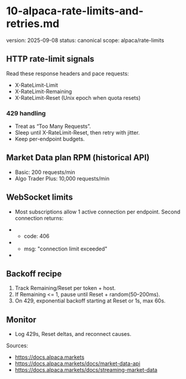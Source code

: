 # 10-alpaca-rate-limits-and-retries.md
version: 2025-09-08
status: canonical
scope: alpaca/rate-limits

## HTTP rate-limit signals
Read these response headers and pace requests:
- X-RateLimit-Limit
- X-RateLimit-Remaining
- X-RateLimit-Reset  (Unix epoch when quota resets)

### 429 handling
- Treat as “Too Many Requests”.
- Sleep until X-RateLimit-Reset, then retry with jitter.
- Keep per-endpoint budgets.

## Market Data plan RPM (historical API)
- Basic: 200 requests/min
- Algo Trader Plus: 10,000 requests/min

## WebSocket limits
- Most subscriptions allow 1 active connection per endpoint. Second connection returns:

* * code: 406
* * msg: "connection limit exceeded"
*

## Backoff recipe
1) Track Remaining/Reset per token + host.
2) If Remaining <= 1, pause until Reset + random(50–200ms).
3) On 429, exponential backoff starting at Reset or 1s, max 60s.

## Monitor
- Log 429s, Reset deltas, and reconnect causes.

Sources:
- https://docs.alpaca.markets
- https://docs.alpaca.markets/docs/market-data-api
- https://docs.alpaca.markets/docs/streaming-market-data
